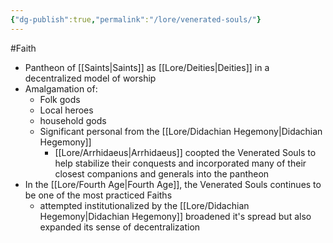 ```yaml
---
{"dg-publish":true,"permalink":"/lore/venerated-souls/"}
---
```



#Faith

- Pantheon of [[Saints\|Saints]] as [[Lore/Deities\|Deities]] in a decentralized model of worship
- Amalgamation of:
	- Folk gods
	- Local heroes
	- household gods
	- Significant personal from the [[Lore/Didachian Hegemony\|Didachian Hegemony]]
		- [[Lore/Arrhidaeus\|Arrhidaeus]] coopted the Venerated Souls to help stabilize their conquests and incorporated many of their closest companions and generals into the pantheon
- In the [[Lore/Fourth Age\|Fourth Age]], the Venerated Souls continues to be one of the most practiced Faiths
	- attempted institutionalized by the [[Lore/Didachian Hegemony\|Didachian Hegemony]] broadened it's spread but also expanded its sense of decentralization

